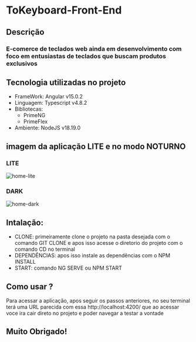 # ToKeyboard-Front-End
## Descrição
 ### E-comerce de teclados web ainda em desenvolvimento com foco em entusiastas de teclados que buscam produtos exclusivos 
## Tecnologia utilizadas no projeto 
- FrameWork: Angular v15.0.2
- Linguagem: Typescript v4.8.2
- Bibliotecas: 
    - PrimeNG
    - PrimeFlex
- Ambiente: NodeJS v18.19.0
## imagem da aplicação  LITE e no modo NOTURNO 
### LITE
![home-lite](https://github.com/user-attachments/assets/0c44fd0b-37ba-4b6a-85e2-8f4eb9b91953)
### DARK 
![home-dark](https://github.com/user-attachments/assets/69e5b4bf-1b6f-492b-9b96-2c7e3d2ba836)

## Intalação: 
- CLONE: primeiramente clone o projeto na pasta desejada com o comando GIT CLONE  e apos isso acesse o diretorio do projeto com o comando CD no terminal
- DEPENDÊNCIAS: apos isso instale as dependências com o NPM INSTALL
- START: comando NG SERVE ou NPM START 
## Como usar ? 
Para acessar a aplicação, apos seguir os passos anteriores, no seu terminal terá uma URL parecida com essa http://localhost:4200/  que ao acessar voce ira cair direto no projeto e poder navegar a testar a vontade 

## Muito Obrigado!
